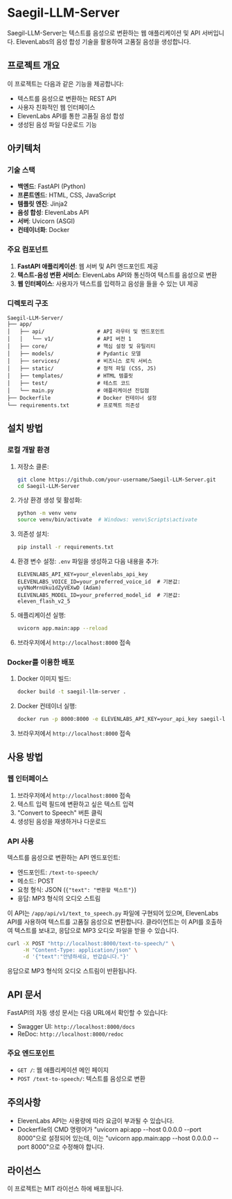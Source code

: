 # Saegil-LLM-Server

Saegil-LLM-Server는 텍스트를 음성으로 변환하는 웹 애플리케이션 및 API 서버입니다. ElevenLabs의 음성 합성 기술을 활용하여 고품질 음성을 생성합니다.

## 프로젝트 개요

이 프로젝트는 다음과 같은 기능을 제공합니다:

- 텍스트를 음성으로 변환하는 REST API
- 사용자 친화적인 웹 인터페이스
- ElevenLabs API를 통한 고품질 음성 합성
- 생성된 음성 파일 다운로드 기능

## 아키텍처

### 기술 스택

- **백엔드**: FastAPI (Python)
- **프론트엔드**: HTML, CSS, JavaScript
- **템플릿 엔진**: Jinja2
- **음성 합성**: ElevenLabs API
- **서버**: Uvicorn (ASGI)
- **컨테이너화**: Docker

### 주요 컴포넌트

1. **FastAPI 애플리케이션**: 웹 서버 및 API 엔드포인트 제공
2. **텍스트-음성 변환 서비스**: ElevenLabs API와 통신하여 텍스트를 음성으로 변환
3. **웹 인터페이스**: 사용자가 텍스트를 입력하고 음성을 들을 수 있는 UI 제공

### 디렉토리 구조

```
Saegil-LLM-Server/
├── app/
│   ├── api/                 # API 라우터 및 엔드포인트
│   │   └── v1/              # API 버전 1
│   ├── core/                # 핵심 설정 및 유틸리티
│   ├── models/              # Pydantic 모델
│   ├── services/            # 비즈니스 로직 서비스
│   ├── static/              # 정적 파일 (CSS, JS)
│   ├── templates/           # HTML 템플릿
│   ├── test/                # 테스트 코드
│   └── main.py              # 애플리케이션 진입점
├── Dockerfile               # Docker 컨테이너 설정
└── requirements.txt         # 프로젝트 의존성
```

## 설치 방법

### 로컬 개발 환경

1. 저장소 클론:
   ```bash
   git clone https://github.com/your-username/Saegil-LLM-Server.git
   cd Saegil-LLM-Server
   ```

2. 가상 환경 생성 및 활성화:
   ```bash
   python -m venv venv
   source venv/bin/activate  # Windows: venv\Scripts\activate
   ```

3. 의존성 설치:
   ```bash
   pip install -r requirements.txt
   ```

4. 환경 변수 설정:
   `.env` 파일을 생성하고 다음 내용을 추가:
   ```
   ELEVENLABS_API_KEY=your_elevenlabs_api_key
   ELEVENLABS_VOICE_ID=your_preferred_voice_id  # 기본값: uyVNoMrnUku1dZyVEXwD (Adam)
   ELEVENLABS_MODEL_ID=your_preferred_model_id  # 기본값: eleven_flash_v2_5
   ```

5. 애플리케이션 실행:
   ```bash
   uvicorn app.main:app --reload
   ```

6. 브라우저에서 `http://localhost:8000` 접속

### Docker를 이용한 배포

1. Docker 이미지 빌드:
   ```bash
   docker build -t saegil-llm-server .
   ```

2. Docker 컨테이너 실행:
   ```bash
   docker run -p 8000:8000 -e ELEVENLABS_API_KEY=your_api_key saegil-llm-server
   ```

3. 브라우저에서 `http://localhost:8000` 접속

## 사용 방법

### 웹 인터페이스

1. 브라우저에서 `http://localhost:8000` 접속
2. 텍스트 입력 필드에 변환하고 싶은 텍스트 입력
3. "Convert to Speech" 버튼 클릭
4. 생성된 음성을 재생하거나 다운로드

### API 사용

텍스트를 음성으로 변환하는 API 엔드포인트:

- 엔드포인트: `/text-to-speech/`
- 메소드: POST
- 요청 형식: JSON (`{"text": "변환할 텍스트"}`)
- 응답: MP3 형식의 오디오 스트림

이 API는 `/app/api/v1/text_to_speech.py` 파일에 구현되어 있으며, ElevenLabs API를 사용하여 텍스트를 고품질 음성으로 변환합니다. 클라이언트는 이 API를 호출하여 텍스트를
보내고, 응답으로 MP3 오디오 파일을 받을 수 있습니다.

```bash
curl -X POST "http://localhost:8000/text-to-speech/" \
     -H "Content-Type: application/json" \
     -d '{"text":"안녕하세요, 반갑습니다."}'
```

응답으로 MP3 형식의 오디오 스트림이 반환됩니다.

## API 문서

FastAPI의 자동 생성 문서는 다음 URL에서 확인할 수 있습니다:

- Swagger UI: `http://localhost:8000/docs`
- ReDoc: `http://localhost:8000/redoc`

### 주요 엔드포인트

- `GET /`: 웹 애플리케이션 메인 페이지
- `POST /text-to-speech/`: 텍스트를 음성으로 변환

## 주의사항

- ElevenLabs API는 사용량에 따라 요금이 부과될 수 있습니다.
- Dockerfile의 CMD 명령어가 "uvicorn api:app --host 0.0.0.0 --port 8000"으로 설정되어 있는데, 이는 "uvicorn app.main:app --host 0.0.0.0
  --port 8000"으로 수정해야 합니다.

## 라이선스

이 프로젝트는 MIT 라이선스 하에 배포됩니다.
